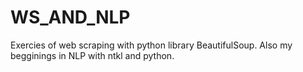 # WS_AND_NLP

Exercies of web scraping with python library BeautifulSoup. Also
my begginings in NLP with ntkl and python. 
